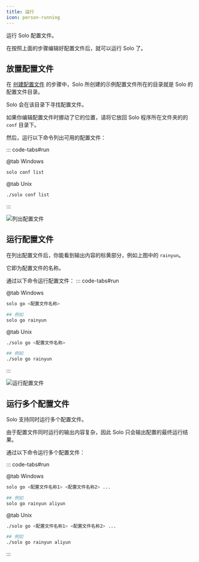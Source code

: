 ```yaml
---
title: 运行
icon: person-running
---
```


运行 Solo 配置文件。

在按照上面的步骤编辑好配置文件后，就可以运行 Solo 了。

## 放置配置文件
在 [创建配置文件](./new.md) 的步骤中，Solo 所创建的示例配置文件所在的目录就是 Solo 的配置文件目录。

Solo 会在该目录下寻找配置文件。

如果你编辑配置文件时挪动了它的位置，请将它放回 Solo 程序所在文件夹的的 `conf` 目录下。

然后，运行以下命令列出可用的配置文件：

::: code-tabs#run

@tab Windows

```bash :no-line-numbers
solo conf list
```

@tab Unix

```bash :no-line-numbers
./solo conf list
```
:::

![列出配置文件](/assets/guide/list.webp)

## 运行配置文件
在列出配置文件后，你能看到输出内容的标黄部分，例如上图中的 `rainyun`。

它即为配置文件的名称。

通过以下命令运行配置文件：
::: code-tabs#run

@tab Windows

```bash :no-line-numbers
solo go <配置文件名称>

## 例如
solo go rainyun
```

@tab Unix

```bash :no-line-numbers
./solo go <配置文件名称>

## 例如
./solo go rainyun
```
:::

![运行配置文件](/assets/guide/run.webp)

## 运行多个配置文件 <Badge text="实验性功能" type="warning" vertical="middle" />

Solo 支持同时运行多个配置文件。

由于配置文件同时运行的输出内容复杂，因此 Solo 只会输出配置的最终运行结果。

通过以下命令运行多个配置文件：

::: code-tabs#run

@tab Windows

```bash :no-line-numbers
solo go <配置文件名称1> <配置文件名称2> ...

## 例如
solo go rainyun aliyun
```

@tab Unix

```bash :no-line-numbers
./solo go <配置文件名称1> <配置文件名称2> ...

## 例如
./solo go rainyun aliyun
```
:::
